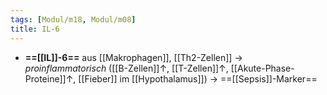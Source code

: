 ```yaml
---
tags: [Modul/m18, Modul/m08]
title: IL-6
---
```

- **==[[IL]]-6==** aus [[Makrophagen]], [[Th2-Zellen]] → *proinflammatorisch* ([[B-Zellen]]↑, [[T-Zellen]]↑, [[Akute-Phase-Proteine]]↑, [[Fieber]] im [[Hypothalamus]]) → ==[[Sepsis]]-Marker==